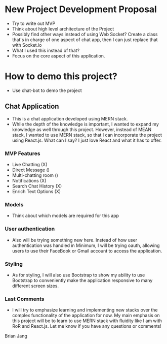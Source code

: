# New Project Development Proposal

- Try to write out MVP
- Think about high level architecture of the Project
- Possibly find other ways instead of using Web Socket?
  Create a class that's in charge of one aspect of chat app, then I can just replace that with Socket.io
- What I used this instead of that?
- Focus on the core aspect of this application.

# How to demo this project?
- Use chat-bot to demo the project


## Chat Application

- This is a chat application developed using MERN stack.
- While the depth of the knowledge is important, I wanted to expand my knowledge as well through this project. However, instead of MEAN stack, I wanted to use MERN stack, so that I can incorporate the project using React.js. What can I say? I just love React and what it has to offer.

### MVP Features
- Live Chatting (X)
- Direct Message ()
- Multi-chatting room ()
- Notifications (X)
- Search Chat History (X)
- Enrich Text Options (X)

### Models
- Think about which models are required for this app

### User authentication
- Also will be trying something new here. Instead of how user authentication was handled in Minimum, I will be trying oauth, allowing users to use their FaceBook or Gmail account to access the application.

### Styling
- As for styling, I will also use Bootstrap to show my ability to use Bootstrap to conveniently make the application responsive to many different screen sizes.

### Last Comments
- I will try to emphasize learning and implementing new stacks over the complex functionality of the application for now. My main emphasis on this project will be to learn to use MERN stack with fluidity like I am with RoR and React.js. Let me know if you have any questions or comments!

Brian Jang
